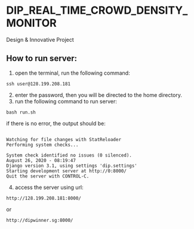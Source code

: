 # DIP_REAL_TIME_CROWD_DENSITY_MONITOR
Design &amp; Innovative Project

## How to run server:

1. open the terminal, run the following command:
<pre><code>ssh user@128.199.208.181</code></pre>
2. enter the password, then you will be directed to the home directory.
3. run the following command to run server:
<pre><code>bash run.sh</code></pre>
if there is no error, the output should be:
<pre><code>
Watching for file changes with StatReloader
Performing system checks...

System check identified no issues (0 silenced).
August 26, 2020 - 08:19:47
Django version 3.1, using settings 'dip.settings'
Starting development server at http://0:8000/
Quit the server with CONTROL-C.
</code></pre>
4. access the server using url:
<pre><code>http://128.199.208.181:8000/</code></pre>
or
<pre><code>http://dipwinner.sg:8000/</code></pre>
